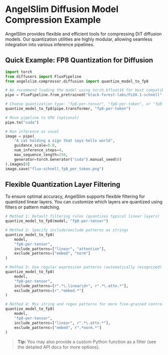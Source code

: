# AngelSlim Diffusion Model Compression Example

AngelSlim provides flexible and efficient tools for compressing DiT diffusion models. Our quantization utilities are highly modular, allowing seamless integration into various inference pipelines.

## Quick Example: FP8 Quantization for Diffusion

```python
import torch
from diffusers import FluxPipeline
from angelslim.compressor.diffusion import quantize_model_to_fp8

# We recommend loading the model using torch.bfloat16 for best compatibility
pipe = FluxPipeline.from_pretrained("black-forest-labs/FLUX.1-schnell", torch_dtype=torch.bfloat16)

# Choose quantization type: "fp8-per-tensor", "fp8-per-token", or "fp8-per-block"
quantize_model_to_fp8(pipe.transformer, "fp8-per-token")

# Move pipeline to GPU (optional)
pipe.to("cuda")

# Run inference as usual
image = pipe(
    "A cat holding a sign that says hello world",
    guidance_scale=0.0,
    num_inference_steps=4,
    max_sequence_length=256,
    generator=torch.Generator("cuda").manual_seed(0)
).images[0]
image.save("flux-schnell_fp8_per_token.png")
```

## Flexible Quantization Layer Filtering

To ensure optimal accuracy, AngelSlim supports flexible filtering for quantized linear layers. You can customize which layers are quantized using filters or pattern matching.

```python
# Method 1: Default filtering rules (quantizes typical linear layers)
quantize_model_to_fp8(model, "fp8-per-tensor")

# Method 2: Specify include/exclude patterns as strings
quantize_model_to_fp8(
    model,
    "fp8-per-tensor",
    include_patterns=["linear", "attention"],
    exclude_patterns=["embed", "norm"]
)

# Method 3: Use regular expression patterns (automatically recognized)
quantize_model_to_fp8(
    model,
    "fp8-per-tensor",
    include_patterns=[r".*\.linear\d+", r".*\.attn.*"],
    exclude_patterns=[r".*embed.*"]
)

# Method 4: Mix string and regex patterns for more fine-grained control
quantize_model_to_fp8(
    model,
    "fp8-per-tensor",
    include_patterns=["linear", r".*\.attn.*"],
    exclude_patterns=["embed", r".*norm.*"]
)
```

> **Tip:** You may also provide a custom Python function as a filter (see the detailed API docs for more options).